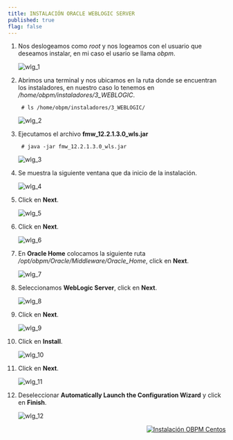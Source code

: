 ```yaml
---
title: INSTALACIÓN ORACLE WEBLOGIC SERVER
published: true
flag: false 
---
```


1. Nos deslogeamos como *root* y nos logeamos con el usuario que deseamos instalar, en mi caso el usario se llama *obpm*.

    ![wlg_1](../assets/obpm/centos/weblogic/wlg_1.png)

2. Abrimos una terminal y nos ubicamos en la ruta donde se encuentran los instaladores, en nuestro caso lo tenemos en */home/obpm/instaladores/3_WEBLOGIC*.

        # ls /home/obpm/instaladores/3_WEBLOGIC/

    ![wlg_2](../assets/obpm/centos/weblogic/wlg_2.png)

3. Ejecutamos el archivo **fmw_12.2.1.3.0_wls.jar**

        # java -jar fmw_12.2.1.3.0_wls.jar
    
    ![wlg_3](../assets/obpm/centos/weblogic/wlg_3.png)

4. Se muestra la siguiente ventana que da inicio de la instalación. 

    ![wlg_4](../assets/obpm/centos/weblogic/wlg_4.png)

5. Click en **Next**.    

    ![wlg_5](../assets/obpm/centos/weblogic/wlg_5.png)

6. Click en **Next**.    

    ![wlg_6](../assets/obpm/centos/weblogic/wlg_6.png)

7. En **Oracle Home** colocamos la siguiente ruta */opt/obpm/Oracle/Middleware/Oracle_Home*, click en **Next**.

    ![wlg_7](../assets/obpm/centos/weblogic/wlg_7.png)

8. Seleccionamos **WebLogic Server**, click en **Next**.  

    ![wlg_8](../assets/obpm/centos/weblogic/wlg_8.png)

9. Click en **Next**.

    ![wlg_9](../assets/obpm/centos/weblogic/wlg_9.png)

10. Click en **Install**.  

    ![wlg_10](../assets/obpm/centos/weblogic/wlg_10.png)

11. Click en **Next**.

    ![wlg_11](../assets/obpm/centos/weblogic/wlg_11.png)

12. Deseleccionar **Automatically Launch the Configuration Wizard** y click en **Finish**.

    ![wlg_12](../assets/obpm/centos/weblogic/wlg_12.png)

<div align="right">
    <a href="obpm-centos-install">
        <img src="../assets/icons/boton-back.png" title="Instalación OBPM Centos"  />
    </a>
</div>